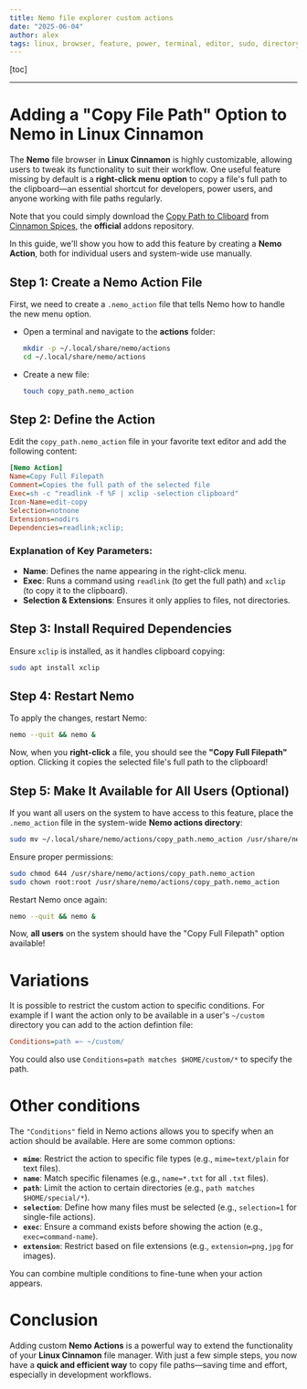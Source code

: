 ```yaml
---
title: Nemo file explorer custom actions
date: "2025-06-04"
author: alex
tags: linux, browser, feature, power, terminal, editor, sudo, directory, manager
---
```

[toc]
***

# Adding a "Copy File Path" Option to Nemo in Linux Cinnamon  

The **Nemo** file browser in **Linux Cinnamon** is highly customizable, allowing users to
tweak its functionality to suit their workflow. One useful feature missing by default is a
**right-click menu option** to copy a file's full path to the clipboard—an essential shortcut
for developers, power users, and anyone working with file paths regularly.

Note that you could simply download the
[Copy Path to Cliboard](https://cinnamon-spices.linuxmint.com/actions/view/40)
from [Cinnamon Spices](https://cinnamon-spices.linuxmint.com/), the __official__
addons repository.

In this guide, we'll show you how to add this feature by creating a **Nemo Action**, both for
individual users and system-wide use manually.


## Step 1: Create a Nemo Action File  

First, we need to create a `.nemo_action` file that tells Nemo how to handle the new menu option.  

- Open a terminal and navigate to the **actions** folder:  
  ```bash
  mkdir -p ~/.local/share/nemo/actions
  cd ~/.local/share/nemo/actions
  ```

- Create a new file:  
  ```bash
  touch copy_path.nemo_action
  ```

## Step 2: Define the Action  

Edit the `copy_path.nemo_action` file in your favorite text editor and add the following content:

```ini
[Nemo Action]
Name=Copy Full Filepath
Comment=Copies the full path of the selected file
Exec=sh -c "readlink -f %F | xclip -selection clipboard"
Icon-Name=edit-copy
Selection=notnone
Extensions=nodirs
Dependencies=readlink;xclip;
```

### Explanation of Key Parameters:  
- **Name**: Defines the name appearing in the right-click menu.  
- **Exec**: Runs a command using `readlink` (to get the full path) and `xclip` (to copy it to
  the clipboard).  
- **Selection & Extensions**: Ensures it only applies to files, not directories.  


## Step 3: Install Required Dependencies  

Ensure `xclip` is installed, as it handles clipboard copying:

```bash
sudo apt install xclip
```


## Step 4: Restart Nemo  

To apply the changes, restart Nemo:

```bash
nemo --quit && nemo &
```

Now, when you **right-click** a file, you should see the **"Copy Full Filepath"** option. Clicking it copies the selected file's full path to the clipboard!


## Step 5: Make It Available for All Users (Optional)  

If you want all users on the system to have access to this feature, place the `.nemo_action` file in the system-wide **Nemo actions directory**:

```bash
sudo mv ~/.local/share/nemo/actions/copy_path.nemo_action /usr/share/nemo/actions/
```

Ensure proper permissions:  

```bash
sudo chmod 644 /usr/share/nemo/actions/copy_path.nemo_action
sudo chown root:root /usr/share/nemo/actions/copy_path.nemo_action
```

Restart Nemo once again:

```bash
nemo --quit && nemo &
```

Now, **all users** on the system should have the "Copy Full Filepath" option available!


# Variations

It is possible to restrict the custom action to specific conditions.  For example
if I want the action only to be available in a user's `~/custom` directory you can add
to the action defintion file:

```ini
Conditions=path =~ ~/custom/
```
You could also use `Conditions=path matches $HOME/custom/*` to specify the path.


# Other conditions


The `"Conditions"` field in Nemo actions allows you to specify when an action should be
available. Here are some common options:

- **`mime`**: Restrict the action to specific file types (e.g., `mime=text/plain` for text files).
- **`name`**: Match specific filenames (e.g., `name=*.txt` for all `.txt` files).
- **`path`**: Limit the action to certain directories (e.g., `path matches $HOME/special/*`).
- **`selection`**: Define how many files must be selected (e.g., `selection=1` for single-file actions).
- **`exec`**: Ensure a command exists before showing the action (e.g., `exec=command-name`).
- **`extension`**: Restrict based on file extensions (e.g., `extension=png,jpg` for images).

You can combine multiple conditions to fine-tune when your action appears.


# Conclusion  

Adding custom **Nemo Actions** is a powerful way to extend the functionality of your
**Linux Cinnamon** file manager. With just a few simple steps, you now have a 
**quick and efficient way** to copy file paths—saving time and effort, especially in
development workflows.  



